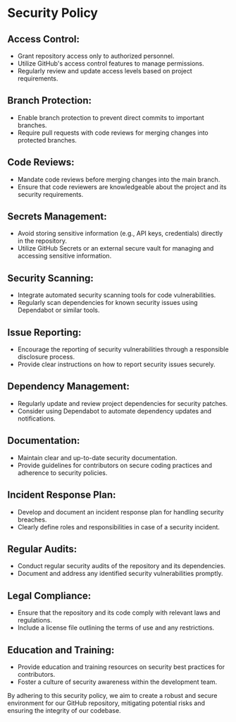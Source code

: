 # Security Policy

## Access Control:
- Grant repository access only to authorized personnel.
- Utilize GitHub's access control features to manage permissions.
- Regularly review and update access levels based on project requirements.

## Branch Protection:
- Enable branch protection to prevent direct commits to important branches.
- Require pull requests with code reviews for merging changes into protected branches.

## Code Reviews:
- Mandate code reviews before merging changes into the main branch.
- Ensure that code reviewers are knowledgeable about the project and its security requirements.

## Secrets Management:
- Avoid storing sensitive information (e.g., API keys, credentials) directly in the repository.
- Utilize GitHub Secrets or an external secure vault for managing and accessing sensitive information.

## Security Scanning:
- Integrate automated security scanning tools for code vulnerabilities.
- Regularly scan dependencies for known security issues using Dependabot or similar tools.

## Issue Reporting:
- Encourage the reporting of security vulnerabilities through a responsible disclosure process.
- Provide clear instructions on how to report security issues securely.

## Dependency Management:
- Regularly update and review project dependencies for security patches.
- Consider using Dependabot to automate dependency updates and notifications.

## Documentation:
- Maintain clear and up-to-date security documentation.
- Provide guidelines for contributors on secure coding practices and adherence to security policies.

## Incident Response Plan:
- Develop and document an incident response plan for handling security breaches.
- Clearly define roles and responsibilities in case of a security incident.

## Regular Audits:
- Conduct regular security audits of the repository and its dependencies.
- Document and address any identified security vulnerabilities promptly.

## Legal Compliance:
- Ensure that the repository and its code comply with relevant laws and regulations.
- Include a license file outlining the terms of use and any restrictions.

## Education and Training:
- Provide education and training resources on security best practices for contributors.
- Foster a culture of security awareness within the development team.

By adhering to this security policy, we aim to create a robust and secure environment for our GitHub repository, mitigating potential risks and ensuring the integrity of our codebase.
